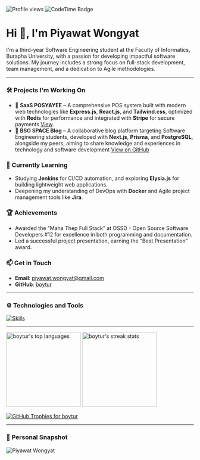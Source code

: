 ![Profile views](https://komarev.com/ghpvc/?username=boytur&label=Profile%20views&color=0e75b6&style=flat)
![CodeTime Badge](https://img.shields.io/endpoint?style=for-the-badge&color=222&url=https%3A%2F%2Fapi.codetime.dev%2Fshield%3Fid%3D24267%26project%3D%26in=0)

# Hi 👋, I'm Piyawat Wongyat

I'm a third-year Software Engineering student at the Faculty of Informatics, Burapha University, with a passion for developing impactful software solutions. My journey includes a strong focus on full-stack development, team management, and a dedication to Agile methodologies.

---

### 🛠️ **Projects I'm Working On**

- 📑 **SaaS POSYAYEE** – A comprehensive POS system built with modern web technologies like **Express.js**, **React.js**, and **Tailwind.css**, optimized with **Redis** for performance and integrated with **Stripe** for secure payments [View](https://posyayee.shop).
- 🤯 **BSO SPACE Blog** – A collaborative blog platform targeting Software Engineering students, developed with **Next.js**, **Prisma**, and **PostgreSQL**, alongside my peers, aiming to share knowledge and experiences in technology and software development [View on GitHub](https://github.com/BSO-Space)


### 🌱 **Currently Learning**
- Studying **Jenkins** for CI/CD automation, and exploring **Elysia.js** for building lightweight web applications.
- Deepening my understanding of DevOps with **Docker** and Agile project management tools like **Jira**.

### 🏆 **Achievements**
- Awarded the “Maha Thep Full Stack” at OSSD - Open Source Software Developers #12 for excellence in both programming and documentation.
- Led a successful project presentation, earning the “Best Presentation” award.

### 📫 **Get in Touch**
- **Email**: piyawat.wongyat@gmail.com
- **GitHub**: [boytur](https://github.com/boytur)

---

### ⚙️ **Technologies and Tools**

[![Skills](https://skillicons.dev/icons?i=typescript,js,java,html,css,php,react,svelte,laravel,nodejs,express,tailwind,bootstrap,java,lua,mongodb,mysql,postgresql,redis,figma,git,postman,docker,nginx,ubuntu)](https://skillicons.dev)


---

<div align="left">
  <img height="200px" src="https://github-readme-stats.vercel.app/api/top-langs?username=boytur&show_icons=true&locale=en&layout=compact" alt="boytur's top languages" />
  <img height="200px" src="https://github-readme-streak-stats.herokuapp.com/?user=boytur" alt="boytur's streak stats" />
</div>

<p align="left">
  <a href="https://github.com/ryo-ma/github-profile-trophy">
    <img src="https://github-profile-trophy.vercel.app/?username=boytur" alt="GitHub Trophies for boytur" />
  </a>
</p>

---

### 📸 **Personal Snapshot**
![Piyawat Wongyat](https://image.posyayee.com/me.JPG)



